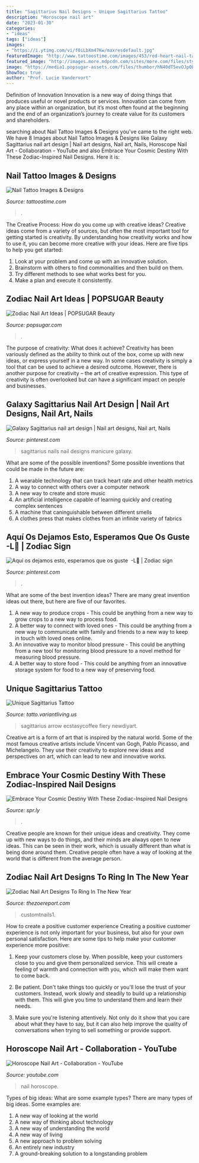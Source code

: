 ```yaml
---
title: "Sagittarius Nail Designs ~ Unique Sagittarius Tattoo"
description: "Horoscope nail art"
date: "2023-01-30"
categories:
- "ideas"
tags: ["ideas"]
images:
- "https://i.ytimg.com/vi/f0iLbXm47Kw/maxresdefault.jpg"
featuredImage: "http://www.tattoostime.com/images/453/red-heart-nail-tattoos.jpg"
featured_image: "http://images.more.mdpcdn.com/sites/more.com/files/styles/slide/public/scorpio-nail-art-zodiac_0.jpg"
image: "https://media1.popsugar-assets.com/files/thumbor/hN40dT5evOJpOEzAudi1ZksKkXk/fit-in/1024x1024/filters:format_auto-!!-:strip_icc-!!-/2015/02/27/913/n/1922153/7f2a142b7f257ad4_Screen_Shot_2015-02-27_at_3.47.11_PM/i/Pisces.png"
ShowToc: true
author: "Prof. Lucie Vandervort"
---
```



Definition of Innovation
Innovation is a new way of doing things that produces useful or novel products or services. Innovation can come from any place within an organization, but it’s most often found at the beginning and the end of an organization’s journey to create value for its customers and shareholders.

	

		
searching about Nail Tattoo Images &amp; Designs you've came to the right web. We have 8 Images about Nail Tattoo Images &amp; Designs like Galaxy Sagittarius nail art design | Nail art designs, Nail art, Nails, Horoscope Nail Art - Collaboration - YouTube and also Embrace Your Cosmic Destiny With These Zodiac-Inspired Nail Designs. Here it is:
		
    
## Nail Tattoo Images &amp; Designs

<img loading=lazy src="http://www.tattoostime.com/images/453/red-heart-nail-tattoos.jpg" onerror="this.onerror=null;this.src='https://tse2.mm.bing.net/th?id=OIP.E467tkwRfmwAZcQz4YNC2QHaGg&amp;pid=15.1';" alt="Nail Tattoo Images &amp; Designs">

_Source: tattoostime.com_

>. 

	

The Creative Process: How do you come up with creative ideas?
Creative ideas come from a variety of sources, but often the most important tool for getting started is creativity. By understanding how creativity works and how to use it, you can become more creative with your ideas. Here are five tips to help you get started: 
1. Look at your problem and come up with an innovative solution.
2. Brainstorm with others to find commonalities and then build on them. 
3. Try different methods to see what works best for you. 
4. Make a plan and execute it consistently. 

    
## Zodiac Nail Art Ideas | POPSUGAR Beauty

<img loading=lazy src="https://media1.popsugar-assets.com/files/thumbor/hN40dT5evOJpOEzAudi1ZksKkXk/fit-in/1024x1024/filters:format_auto-!!-:strip_icc-!!-/2015/02/27/913/n/1922153/7f2a142b7f257ad4_Screen_Shot_2015-02-27_at_3.47.11_PM/i/Pisces.png" onerror="this.onerror=null;this.src='https://tse3.mm.bing.net/th?id=OIP.CE0U6ztmPTWC5KqyPJrz7wAAAA&amp;pid=15.1';" alt="Zodiac Nail Art Ideas | POPSUGAR Beauty">

_Source: popsugar.com_

>. 

	

The purpose of creativity: What does it achieve?
Creativity has been variously defined as the ability to think out of the box, come up with new ideas, or express yourself in a new way. In some cases creativity is simply a tool that can be used to achieve a desired outcome. However, there is another purpose for creativity – the art of creative expression. This type of creativity is often overlooked but can have a significant impact on people and businesses.

    
## Galaxy Sagittarius Nail Art Design | Nail Art Designs, Nail Art, Nails

<img loading=lazy src="https://i.pinimg.com/originals/c4/14/bc/c414bc8f691d299baad08ba6e7cb9978.jpg" onerror="this.onerror=null;this.src='https://tse2.mm.bing.net/th?id=OIP.w2XKWL_LTRqV3uPPDw6bxAHaFj&amp;pid=15.1';" alt="Galaxy Sagittarius nail art design | Nail art designs, Nail art, Nails">

_Source: pinterest.com_

>sagittarius nails nail designs manicure galaxy. 

	

What are some of the possible inventions?
Some possible inventions that could be made in the future are: 
1. A wearable technology that can track heart rate and other health metrics 
2. A way to connect with others over a computer network 
3. A new way to create and store music 
4. An artificial intelligence capable of learning quickly and creating complex sentences 
5. A machine that caninguishable between different smells 
6. A clothes press that makes clothes from an infinite variety of fabrics 

    
## Aquí Os Dejamos Esto, Esperamos Que Os Guste ️ -L💜 | Zodiac Sign

<img loading=lazy src="https://i.pinimg.com/736x/b3/94/0f/b3940fb2cc582bb62e44bc695475a8a2.jpg" onerror="this.onerror=null;this.src='https://tse3.mm.bing.net/th?id=OIP.UiB5Ky-0jWps3K_BJUHVCgHaHa&amp;pid=15.1';" alt="Aquí os dejamos esto, esperamos que os guste ️ -L💜 | Zodiac sign">

_Source: pinterest.com_

>. 

	

What are some of the best invention ideas?
There are many great invention ideas out there, but here are five of our favorites. 
1. A new way to produce crops - This could be anything from a new way to grow crops to a new way to process food. 
2. A better way to connect with loved ones - This could be anything from a new way to communicate with family and friends to a new way to keep in touch with loved ones online. 
3. An innovative way to monitor blood pressure - This could be anything from a new tool for monitoring blood pressure to a novel method for measuring blood pressure. 
4. A better way to store food - This could be anything from an innovative storage system for food to a new way of preserving food. 

    
## Unique Sagittarius Tattoo

<img loading=lazy src="https://lh6.googleusercontent.com/proxy/GdYalmzVjZOOeC6YJ6aoQzIij5F0vUdAgRHcKZtXKNAOjDfBDsMd5oY8RppYhe5zjiSqE5vGC2aVkA00uTT8lN0c4_7Rf7N8c8gzVM2aZou5fB3fJ-JI3kU" onerror="this.onerror=null;this.src='https://tse1.mm.bing.net/th?id=OIP.D50qmXDeoYU29XQCGMdUlQAAAA&amp;pid=15.1';" alt="Unique Sagittarius Tattoo">

_Source: tatto.variantliving.us_

>sagittarius arrow ecstasycoffee fiery newdiyart. 

	

Creative art is a form of art that is inspired by the natural world. Some of the most famous creative artists include Vincent van Gogh, Pablo Picasso, and Michelangelo. They use their creativity to explore new ideas and perspectives on art, which can lead to new and innovative works.

    
## Embrace Your Cosmic Destiny With These Zodiac-Inspired Nail Designs

<img loading=lazy src="http://images.more.mdpcdn.com/sites/more.com/files/styles/slide/public/scorpio-nail-art-zodiac_0.jpg" onerror="this.onerror=null;this.src='https://tse1.mm.bing.net/th?id=OIP.FYODd-zYhwUfEs0eJO0MUgHaHa&amp;pid=15.1';" alt="Embrace Your Cosmic Destiny With These Zodiac-Inspired Nail Designs">

_Source: spr.ly_

>. 

	

Creative people are known for their unique ideas and creativity. They come up with new ways to do things, and their minds are always open to new ideas. This can be seen in their work, which is usually different than what is being done around them. Creative people often have a way of looking at the world that is different from the average person.

    
## Zodiac Nail Art Designs To Ring In The New Year

<img loading=lazy src="https://imgix.bustle.com/zoe-report/2015/12/117.jpg?w=414&amp;h=414&amp;fit=crop&amp;crop=faces&amp;auto=format%2Ccompress&amp;q=50&amp;dpr=2" onerror="this.onerror=null;this.src='https://tse1.mm.bing.net/th?id=OIP.6d8wSBLpUE2X_uVp_JCrBgHaHa&amp;pid=15.1';" alt="Zodiac Nail Art Designs To Ring In The New Year">

_Source: thezoereport.com_

>customtnails1. 

	

How to create a positive customer experience
Creating a positive customer experience is not only important for your business, but also for your own personal satisfaction. Here are some tips to help make your customer experience more positive:
1. Keep your customers close by. When possible, keep your customers close to you and give them personalized service. This will create a feeling of warmth and connection with you, which will make them want to come back.

2. Be patient. Don't take things too quickly or you'll lose the trust of your customers. Instead, work slowly and steadily to build up a relationship with them. This will give you time to understand them and learn their needs.

3. Make sure you're listening attentively. Not only do it show that you care about what they have to say, but it can also help improve the quality of conversations when trying to sell something or provide support.

    
## Horoscope Nail Art - Collaboration - YouTube

<img loading=lazy src="https://i.ytimg.com/vi/f0iLbXm47Kw/maxresdefault.jpg" onerror="this.onerror=null;this.src='https://tse2.mm.bing.net/th?id=OIP.Cf4vDdYgqrP2IScv7DYXggHaEK&amp;pid=15.1';" alt="Horoscope Nail Art - Collaboration - YouTube">

_Source: youtube.com_

>nail horoscope. 

	

Types of big ideas: What are some example types?
There are many types of big ideas. Some examples are:
1. A new way of looking at the world 
2. A new way of thinking about technology 
3. A new way of understanding the world 
4. A new way of living 
5. A new approach to problem solving 
6. An entirely new industry 
7. A ground-breaking solution to a longstanding problem 

